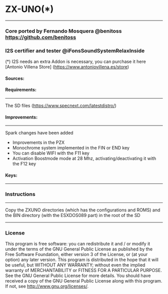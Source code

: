 # ZX-UNO(*)
--------------------------------------------------
### Core ported by Fernando Mosquera @benitoss https://github.com/benitoss

### I2S certifier and tester @iFonsSoundSystemRelaxInside 

(*) I2S needs an extra Addon is necessary, you can purchase it here [Antonio Villena Store] (https://www.antoniovillena.es/store)

#### Sources: 

#### Requirements:
-------------------------------------------------- 
The SD files (https://www.specnext.com/latestdistro/)

#### Improvements:
---------------------------------------------------
Spark changes have been added
- Improvements in the PZX
- Monochrome system implemented in the FIN or END key
- You can disable WIFI with the F11 key
- Activation Boostmode mode at 28 Mhz, activating/deactivating it with the F12 key

#### Keys:
-------------------------------------------------- 

### Instructions
-------------------------------------------------- ------

Copy the ZXUNO directories (which has the configurations and ROMS) and the BIN directory (with the ESXDOS089 part) in the root of the SD

-------------------------------------------------- -
### License


This program is free software: you can redistribute it and / or modify it under the terms of the GNU General Public License as published by the Free Software Foundation, either version 3 of the License, or (at your option) any later version.
This program is distributed in the hope that it will be useful, but WITHOUT ANY WARRANTY; without even the implied warranty of MERCHANTABILITY or FITNESS FOR A PARTICULAR PURPOSE. See the GNU General Public License for more details.
You should have received a copy of the GNU General Public License along with this program. If not, see http://www.gnu.org/licenses/.